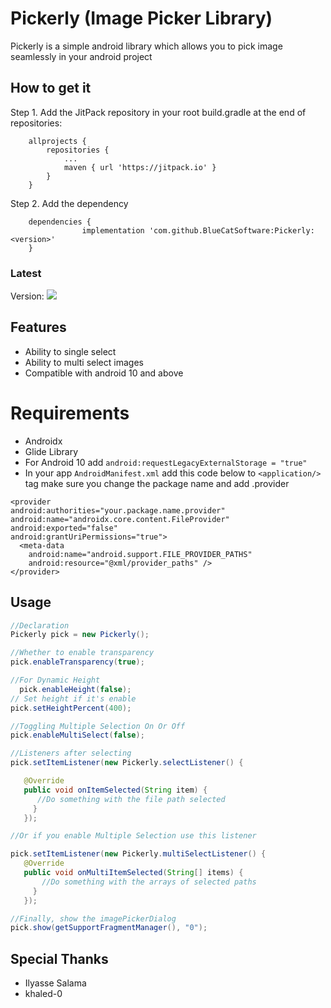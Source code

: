 # Pickerly (Image Picker Library)

Pickerly is a simple android library which allows you to pick image seamlessly in your android
project

## How to get it

Step 1. Add the JitPack repository in your root build.gradle at the end of repositories:

```
	allprojects {
		repositories {
			...
			maven { url 'https://jitpack.io' }
		}
	}
```

Step 2. Add the dependency

```
	dependencies {
                implementation 'com.github.BlueCatSoftware:Pickerly:<version>'
	}
```

### Latest
Version: [![](https://jitpack.io/v/BlueCatSoftware/Pickerly.svg)](https://jitpack.io/#BlueCatSoftware/Pickerly)
## Features

- Ability to single select
- Ability to multi select images
- Compatible with android 10 and above

# Requirements

- Androidx
- Glide Library
- For Android 10 add `android:requestLegacyExternalStorage = "true"`
- In your app `AndroidManifest.xml` add this code below to `<application/>` tag make sure you change the package name and add .provider
```
<provider
android:authorities="your.package.name.provider"
android:name="androidx.core.content.FileProvider"
android:exported="false"
android:grantUriPermissions="true">
  <meta-data
    android:name="android.support.FILE_PROVIDER_PATHS"
    android:resource="@xml/provider_paths" />  
</provider>
```

## Usage

``` java
//Declaration
Pickerly pick = new Pickerly();

//Whether to enable transparency
pick.enableTransparency(true);

//For Dynamic Height
  pick.enableHeight(false);
// Set height if it's enable
pick.setHeightPercent(400);

//Toggling Multiple Selection On Or Off
pick.enableMultiSelect(false); 

//Listeners after selecting
pick.setItemListener(new Pickerly.selectListener() {

   @Override
   public void onItemSelected(String item) {
      //Do something with the file path selected
     }
   });

//Or if you enable Multiple Selection use this listener

pick.setItemListener(new Pickerly.multiSelectListener() {
   @Override
   public void onMultiItemSelected(String[] items) {
       //Do something with the arrays of selected paths		
     }
   });

//Finally, show the imagePickerDialog
pick.show(getSupportFragmentManager(), "0");
```


## Special Thanks
- Ilyasse Salama
- khaled-0
